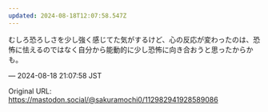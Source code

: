 ```yaml
---
updated: 2024-08-18T12:07:58.547Z
---
```


<p>むしろ恐ろしさを少し強く感じてた気がするけど、心の反応が変わったのは、恐怖に怯えるのではなく自分から能動的に少し恐怖に向き合おうと思ったからかも。</p>

&mdash; 2024-08-18 21:07:58 JST

Original URL: https://mastodon.social/@sakuramochi0/112982941928589086
